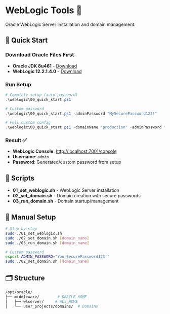 # WebLogic Tools 🚀

Oracle WebLogic Server installation and domain management.

## 🚀 Quick Start

### Download Oracle Files First

- **Oracle JDK 8u461** - [Download](https://www.oracle.com/java/technologies/javase-jdk8-doc-downloads.html)
- **WebLogic 12.2.1.4.0** - [Download](https://www.oracle.com/qa/middleware/technologies/weblogic-server-downloads.html)

### Run Setup

```powershell
# Complete setup (auto password)
.\weblogic\00_quick_start.ps1

# Custom password
.\weblogic\00_quick_start.ps1 -adminPassword "MySecurePassword123!"

# Full custom config  
.\weblogic\00_quick_start.ps1 -domainName "production" -adminPassword "SecurePass123!" -adminPort 7002
```

### Result ✅

- **WebLogic Console**: <http://localhost:7001/console>
- **Username**: `admin`
- **Password**: Generated/custom password from setup

## 📁 Scripts

- **01_set_weblogic.sh** - WebLogic Server installation
- **02_set_domain.sh** - Domain creation with secure passwords
- **03_run_domain.sh** - Domain startup/management

## 🔧 Manual Setup

```bash
# Step-by-step
sudo ./01_set_weblogic.sh
sudo ./02_set_domain.sh [domain_name]
sudo ./03_run_domain.sh [domain_name]

# Custom password
export ADMIN_PASSWORD="YourSecurePassword123!"
sudo ./02_set_domain.sh [domain_name]
```

## 🗂️ Structure

```bash
/opt/oracle/
├── middleware/        # ORACLE_HOME
│   ├── wlserver/     # WLS_HOME
│   └── user_projects/domains/  # Domains
```

